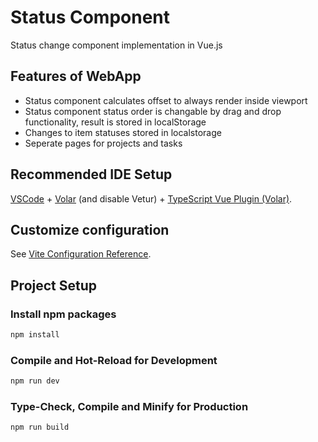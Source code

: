 # Status Component

Status change component implementation in Vue.js

## Features of WebApp
* Status component calculates offset to always render inside viewport
* Status component status order is changable by drag and drop functionality, result is stored in localStorage
* Changes to item statuses stored in localstorage
* Seperate pages for projects and tasks

## Recommended IDE Setup

[VSCode](https://code.visualstudio.com/) + [Volar](https://marketplace.visualstudio.com/items?itemName=johnsoncodehk.volar) (and disable Vetur) + [TypeScript Vue Plugin (Volar)](https://marketplace.visualstudio.com/items?itemName=johnsoncodehk.vscode-typescript-vue-plugin).

## Customize configuration

See [Vite Configuration Reference](https://vitejs.dev/config/).


## Project Setup
### Install npm packages
```sh
npm install
```

### Compile and Hot-Reload for Development

```sh
npm run dev
```

### Type-Check, Compile and Minify for Production

```sh
npm run build
```
